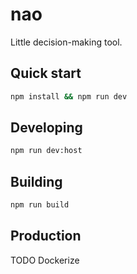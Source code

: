 # nao
Little decision-making tool.

## Quick start
```bash
npm install && npm run dev
```

## Developing

```bash
npm run dev:host
```

## Building

```bash
npm run build
```

## Production

TODO
Dockerize
